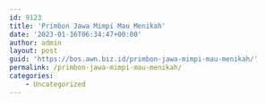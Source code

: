 ```yaml
---
id: 9123
title: 'Primbon Jawa Mimpi Mau Menikah'
date: '2023-01-16T06:34:47+00:00'
author: admin
layout: post
guid: 'https://bos.awn.biz.id/primbon-jawa-mimpi-mau-menikah/'
permalink: /primbon-jawa-mimpi-mau-menikah/
categories:
    - Uncategorized
---
```



